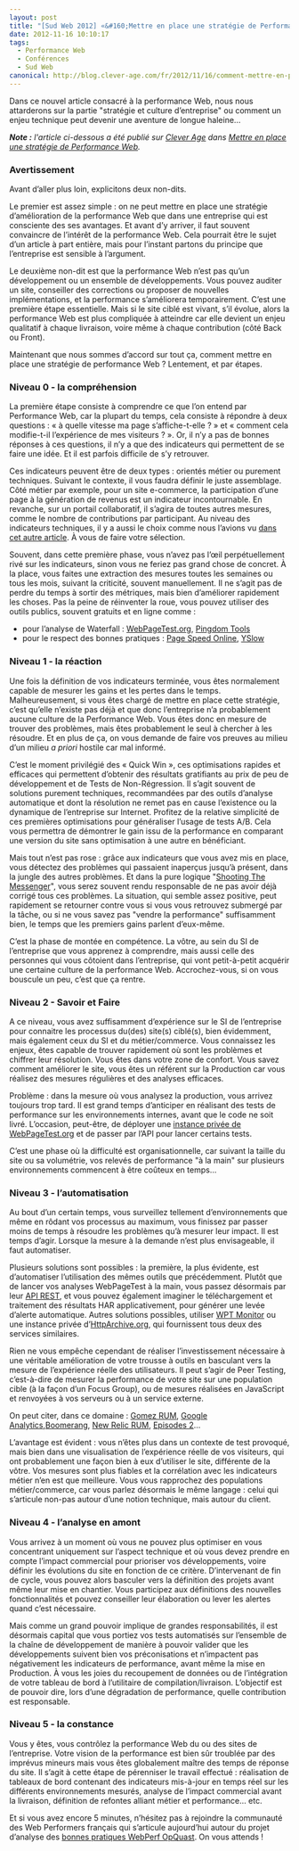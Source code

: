 ```yaml
---
layout: post
title: "[Sud Web 2012] «&#160;Mettre en place une stratégie de Performance Web&#160;» - Article"
date: 2012-11-16 10:10:17
tags:
  - Performance Web
  - Conférences
  - Sud Web
canonical: http://blog.clever-age.com/fr/2012/11/16/comment-mettre-en-place-une-strategie-de-performance-web/
---
```


Dans ce nouvel article consacré à la performance Web, nous nous attarderons sur la partie "stratégie et culture d’entreprise" ou comment un enjeu technique peut devenir une aventure de longue haleine&#8230;

<!-- more -->

<em class="canonical">**Note&nbsp;:** l'article ci-dessous a été publié sur [Clever Age](http://www.clever-age.com/fr/) dans [Mettre en place une stratégie de Performance Web](http://blog.clever-age.com/fr/2012/11/16/comment-mettre-en-place-une-strategie-de-performance-web/).</em>

### Avertissement

Avant d’aller plus loin, explicitons deux non-dits.

Le premier est assez simple : on ne peut mettre en place une stratégie d’amélioration de la performance Web que dans une entreprise qui est consciente des ses avantages. Et avant d’y arriver, il faut souvent convaincre de l’intérêt de la performance Web. Cela pourrait être le sujet d’un article à part entière, mais pour l’instant partons du principe que l’entreprise est sensible à l’argument.

Le deuxième non-dit est que la performance Web n’est pas qu’un développement ou un ensemble de développements. Vous pouvez auditer un site, conseiller des corrections ou proposer de nouvelles implémentations, et la performance s’améliorera temporairement. C’est une première étape essentielle. Mais si le site ciblé est vivant, s’il évolue, alors la performance Web est plus compliquée à atteindre car elle devient un enjeu qualitatif à chaque livraison, voire même à chaque contribution (côté Back ou Front).

Maintenant que nous sommes d’accord sur tout ça, comment mettre en place une stratégie de performance Web ? Lentement, et par étapes.

### Niveau 0 - la compréhension

La première étape consiste à comprendre ce que l’on entend par Performance Web, car la plupart du temps, cela consiste à répondre à deux questions : « à quelle vitesse ma page s’affiche-t-elle ? » et « comment cela modifie-t-il l’expérience de mes visiteurs ? ». Or, il n’y a pas de bonnes réponses à ces questions, il n’y a que des indicateurs qui permettent de se faire une idée. Et il est parfois difficile de s’y retrouver.

Ces indicateurs peuvent être de deux types : orientés métier ou purement techniques. Suivant le contexte, il vous faudra définir le juste assemblage. Côté métier par exemple, pour un site e-commerce, la participation d’une page à la génération de revenus est un indicateur incontournable. En revanche, sur un portail collaboratif, il s’agira de toutes autres mesures, comme le nombre de contributions par participant. Au niveau des indicateurs techniques, il y a aussi le choix comme nous l’avions vu [dans cet autre article](http://blog.clever-age.com/fr/2012/07/31/webperf-a-quelle-vitesse-ma-page-se-charge-t-elle/). À vous de faire votre sélection.

Souvent, dans cette première phase, vous n’avez pas l’œil perpétuellement rivé sur les indicateurs, sinon vous ne feriez pas grand chose de concret. À la place, vous faites une extraction des mesures toutes les semaines ou tous les mois, suivant la criticité, souvent manuellement. Il ne s’agit pas de perdre du temps à sortir des métriques, mais bien d’améliorer rapidement les choses. Pas la peine de réinventer la roue, vous pouvez utiliser des outils publics, souvent gratuits et en ligne comme :

*   pour l’analyse de Waterfall : [WebPageTest.org](http://www.webpagetest.org/), [Pingdom Tools](http://tools.pingdom.com/fpt/)
*   pour le respect des bonnes pratiques : [Page Speed Online](https://developers.google.com/speed/pagespeed/insights/), [YSlow](https://developer.yahoo.com/yslow/)

### Niveau 1 - la réaction

Une fois la définition de vos indicateurs terminée, vous êtes normalement capable de mesurer les gains et les pertes dans le temps. Malheureusement, si vous êtes chargé de mettre en place cette stratégie, c’est qu’elle n’existe pas déjà et que donc l’entreprise n’a probablement aucune culture de la Performance Web. Vous êtes donc en mesure de trouver des problèmes, mais êtes probablement le seul à chercher à les résoudre. Et en plus de ça, on vous demande de faire vos preuves au milieu d’un milieu _a priori_ hostile car mal informé.

C’est le moment privilégié des « Quick Win », ces optimisations rapides et efficaces qui permettent d’obtenir des résultats gratifiants au prix de peu de développement et de Tests de Non-Régression. Il s’agit souvent de solutions purement techniques, recommandées par des outils d’analyse automatique et dont la résolution ne remet pas en cause l’existence ou la dynamique de l’entreprise sur Internet. Profitez de la relative simplicité de ces premières optimisations pour généraliser l’usage de tests A/B. Cela vous permettra de démontrer le gain issu de la performance en comparant une version du site sans optimisation à une autre en bénéficiant.

Mais tout n’est pas rose : grâce aux indicateurs que vous avez mis en place, vous détectez des problèmes qui passaient inaperçus jusqu’à présent, dans la jungle des autres problèmes. Et dans la pure logique "[Shooting The Messenger](http://en.wikipedia.org/wiki/Shooting_the_messenger)", vous serez souvent rendu responsable de ne pas avoir déjà corrigé tous ces problèmes. La situation, qui semble assez positive, peut rapidement se retourner contre vous si vous vous retrouvez submergé par la tâche, ou si ne vous savez pas "vendre la performance" suffisamment bien, le temps que les premiers gains parlent d’eux-même.

C’est la phase de montée en compétence. La vôtre, au sein du SI de l’entreprise que vous apprenez à comprendre, mais aussi celle des personnes qui vous côtoient dans l’entreprise, qui vont petit-à-petit acquérir une certaine culture de la performance Web. Accrochez-vous, si on vous bouscule un peu, c’est que ça rentre.

### Niveau 2 - Savoir et Faire

A ce niveau, vous avez suffisamment d’expérience sur le SI de l’entreprise pour connaitre les processus du(des) site(s) ciblé(s), bien évidemment, mais également ceux du SI et du métier/commerce. Vous connaissez les enjeux, êtes capable de trouver rapidement où sont les problèmes et chiffrer leur résolution. Vous êtes dans votre zone de confort. Vous savez comment améliorer le site, vous êtes un référent sur la Production car vous réalisez des mesures régulières et des analyses efficaces.

Problème : dans la mesure où vous analysez la production, vous arrivez toujours trop tard. Il est grand temps d’anticiper en réalisant des tests de performance sur les environnements internes, avant que le code ne soit livré. L’occasion, peut-être, de déployer une [instance privée de WebPageTest.org](https://sites.google.com/a/webpagetest.org/docs/private-instances) et de passer par l’API pour lancer certains tests.

C’est une phase où la difficulté est organisationnelle, car suivant la taille du site ou sa volumétrie, vos relevés de performance "à la main" sur plusieurs environnements commencent à être coûteux en temps&#8230;

### Niveau 3 - l’automatisation

Au bout d’un certain temps, vous surveillez tellement d’environnements que même en rôdant vos processus au maximum, vous finissez par passer moins de temps à résoudre les problèmes qu’à mesurer leur impact. Il est temps d’agir. Lorsque la mesure à la demande n’est plus envisageable, il faut automatiser.

Plusieurs solutions sont possibles : la première, la plus évidente, est d’automatiser l’utilisation des mêmes outils que précédemment. Plutôt que de lancer vos analyses WebPageTest à la main, vous passez désormais par leur [API REST](https://sites.google.com/a/webpagetest.org/docs/advanced-features/webpagetest-restful-apis), et vous pouvez également imaginer le téléchargement et traitement des résultats HAR applicativement, pour générer une levée d’alerte automatique. Autres solutions possibles, utiliser [WPT Monitor](http://www.wptmonitor.org/) ou une instance privée d’[HttpArchive.org](http://httparchive.org/), qui fournissent tous deux des services similaires.

Rien ne vous empêche cependant de réaliser l’investissement nécessaire à une véritable amélioration de votre trousse à outils en basculant vers la mesure de l’expérience réelle des utilisateurs. Il peut s’agir de Peer Testing, c’est-à-dire de mesurer la performance de votre site sur une population cible (à la façon d’un Focus Group), ou de mesures réalisées en JavaScript et renvoyées à vos serveurs ou à un service externe.

On peut citer, dans ce domaine : [Gomez RUM](//www.compuware.com/en_us/application-performance-management/products/user-experience-management/real-user-monitoring-enterprise.html), [Google Analytics](//www.google.com/intl/fr/analytics/),[Boomerang](//www.lognormal.com/boomerang/doc/), [New Relic RUM](http://newrelic.com/browser-monitoring), [Episodes 2](http://stevesouders.com/episodes2/)&#8230;

L’avantage est évident : vous n’êtes plus dans un contexte de test provoqué, mais bien dans une visualisation de l’expérience réelle de vos visiteurs, qui ont probablement une façon bien à eux d’utiliser le site, différente de la vôtre. Vos mesures sont plus fiables et la corrélation avec les indicateurs métier n’en est que meilleure. Vous vous rapprochez des populations métier/commerce, car vous parlez désormais le même langage : celui qui s’articule non-pas autour d’une notion technique, mais autour du client.

### Niveau 4 - l’analyse en amont

Vous arrivez à un moment où vous ne pouvez plus optimiser en vous concentrant uniquement sur l’aspect technique et où vous devez prendre en compte l’impact commercial pour prioriser vos développements, voire définir les évolutions du site en fonction de ce critère. D’intervenant de fin de cycle, vous pouvez alors basculer vers la définition des projets avant même leur mise en chantier. Vous participez aux définitions des nouvelles fonctionnalités et pouvez conseiller leur élaboration ou lever les alertes quand c’est nécessaire.

Mais comme un grand pouvoir implique de grandes responsabilités, il est désormais capital que vous portiez vos tests automatisés sur l’ensemble de la chaîne de développement de manière à pouvoir valider que les développements suivent bien vos préconisations et n’impactent pas négativement les indicateurs de performance, avant même la mise en Production. À vous les joies du recoupement de données ou de l’intégration de votre tableau de bord à l’utilitaire de compilation/livraison. L’objectif est de pouvoir dire, lors d’une dégradation de performance, quelle contribution est responsable.

### Niveau 5 - la constance

Vous y êtes, vous contrôlez la performance Web du ou des sites de l’entreprise. Votre vision de la performance est bien sûr troublée par des imprévus mineurs mais vous êtes globalement maître des temps de réponse du site. Il s’agit à cette étape de pérenniser le travail effectué : réalisation de tableaux de bord contenant des indicateurs mis-à-jour en temps réel sur les différents environnements mesurés, analyse de l’impact commercial avant la livraison, définition de refontes alliant métier et performance&#8230; etc.

Et si vous avez encore 5 minutes, n’hésitez pas à rejoindre la communauté des Web Performers français qui s’articule aujourd’hui autour du projet d’analyse des [bonnes pratiques WebPerf OpQuast](https://checklists.opquast.com/webperf/workshops/status/discussion). On vous attends !
